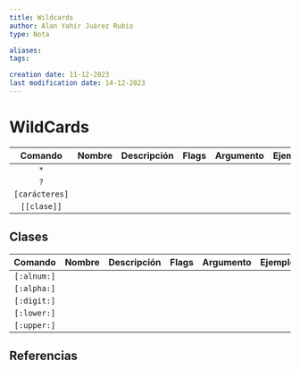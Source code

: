 ```yaml
---
title: Wildcards
author: Alan Yahir Juárez Rubio
type: Nota

aliases:
tags:

creation date: 11-12-2023
last modification date: 14-12-2023
---
```


# WildCards

|    Comando     | Nombre | Descripción | Flags | Argumento | Ejemplo |
|:--------------:|:------:|:----------- |:-----:|:---------:| ------- |
|      `*`       |        |             |       |           |         |
|      `?`       |        |             |       |           |         |
| `[carácteres]` |        |             |       |           |         |
|  `[[clase]]`   |        |             |       |           |         |

## Clases

|   Comando   | Nombre | Descripción | Flags | Argumento | Ejemplo |
|:-----------:|:------:|:----------- |:-----:|:---------:| ------- |
| `[:alnum:]` |        |             |       |           |         |
| `[:alpha:]` |        |             |       |           |         |
| `[:digit:]` |        |             |       |           |         |
| `[:lower:]` |        |             |       |           |         |
| `[:upper:]` |        |             |       |           |         |

<div style="page-break-after: always;"></div>

## Referencias